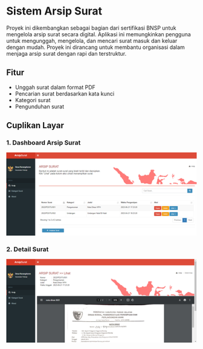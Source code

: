 # Sistem Arsip Surat

Proyek ini dikembangkan sebagai bagian dari sertifikasi BNSP untuk mengelola arsip surat secara digital. Aplikasi ini memungkinkan pengguna untuk mengunggah, mengelola, dan mencari surat masuk dan keluar dengan mudah. Proyek ini dirancang untuk membantu organisasi dalam menjaga arsip surat dengan rapi dan terstruktur.

## Fitur
- Unggah surat dalam format PDF
- Pencarian surat berdasarkan kata kunci
- Kategori surat
- Pengunduhan surat

## Cuplikan Layar

### 1. Dashboard Arsip Surat
<p align="center">
  <img src="./public/screenshots/arsip_surat.png" alt="Cuplikan Layar Dashboard" width="600">
</p>

### 2. Detail Surat
<p align="center">
  <img src="./public/screenshots/detail_arsip.png" alt="Cuplikan Layar Unggah Surat" width="600">
</p>
